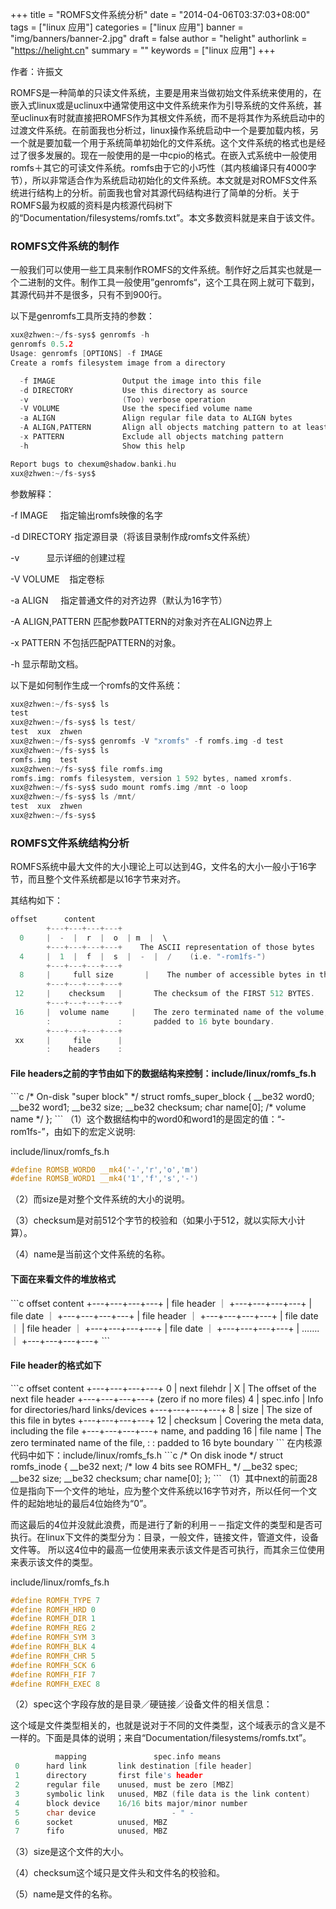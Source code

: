 +++
title = "ROMFS文件系统分析"
date = "2014-04-06T03:37:03+08:00"
tags = ["linux 应用"]
categories = ["linux 应用"]
banner = "img/banners/banner-2.jpg"
draft = false
author = "helight"
authorlink = "https://helight.cn"
summary = ""
keywords = ["linux 应用"]
+++

作者：许振文


ROMFS是一种简单的只读文件系统，主要是用来当做初始文件系统来使用的，在嵌入式linux或是uclinux中通常使用这中文件系统来作为引导系统的文件系统，甚至uclinux有时就直接把ROMFS作为其根文件系统，而不是将其作为系统启动中的过渡文件系统。在前面我也分析过，linux操作系统启动中一个是要加载内核，另一个就是要加载一个用于系统简单初始化的文件系统。这个文件系统的格式也是经过了很多发展的。现在一般使用的是一中cpio的格式。在嵌入式系统中一般使用romfs＋其它的可读文件系统。romfs由于它的小巧性（其内核编译只有4000字节），所以非常适合作为系统启动初始化的文件系统。本文就是对ROMFS文件系统进行结构上的分析。前面我也曾对其源代码结构进行了简单的分析。关于ROMFS最为权威的资料是内核源代码树下的“Documentation/filesystems/romfs.txt”。本文多数资料就是来自于该文件。

### ROMFS文件系统的制作
一般我们可以使用一些工具来制作ROMFS的文件系统。制作好之后其实也就是一个二进制的文件。制作工具一般使用”genromfs“，这个工具在网上就可下载到，其源代码并不是很多，只有不到900行。

以下是genromfs工具所支持的参数：
```c
xux@zhwen:~/fs-sys$ genromfs -h
genromfs 0.5.2
Usage: genromfs [OPTIONS] -f IMAGE
Create a romfs filesystem image from a directory

  -f IMAGE               Output the image into this file
  -d DIRECTORY           Use this directory as source
  -v                     (Too) verbose operation
  -V VOLUME              Use the specified volume name
  -a ALIGN               Align regular file data to ALIGN bytes
  -A ALIGN,PATTERN       Align all objects matching pattern to at least ALIGN bytes
  -x PATTERN             Exclude all objects matching pattern
  -h                     Show this help

Report bugs to chexum@shadow.banki.hu
xux@zhwen:~/fs-sys$ 
```
参数解释：

-f IMAGE     指定输出romfs映像的名字

-d DIRECTORY 指定源目录（将该目录制作成romfs文件系统）

-v           显示详细的创建过程

-V VOLUME    指定卷标

-a ALIGN     指定普通文件的对齐边界（默认为16字节）

-A ALIGN,PATTERN 匹配参数PATTERN的对象对齐在ALIGN边界上

-x PATTERN 不包括匹配PATTERN的对象。

-h 显示帮助文档。

以下是如何制作生成一个romfs的文件系统：
```c
xux@zhwen:~/fs-sys$ ls
test  
xux@zhwen:~/fs-sys$ ls test/
test  xux  zhwen
xux@zhwen:~/fs-sys$ genromfs -V "xromfs" -f romfs.img -d test
xux@zhwen:~/fs-sys$ ls
romfs.img  test 
xux@zhwen:~/fs-sys$ file romfs.img 
romfs.img: romfs filesystem, version 1 592 bytes, named xromfs.
xux@zhwen:~/fs-sys$ sudo mount romfs.img /mnt -o loop
xux@zhwen:~/fs-sys$ ls /mnt/
test  xux  zhwen
xux@zhwen:~/fs-sys$ 
```
### ROMFS文件系统结构分析
ROMFS系统中最大文件的大小理论上可以达到4G，文件名的大小一般小于16字节，而且整个文件系统都是以16字节来对齐。

其结构如下：
```c
offset      content
        +---+---+---+---+
  0     |  -  |  r  |  o  | m  |  \
        +---+---+---+---+    The ASCII representation of those bytes
  4     |  1  |  f  |  s  |  -  |  /    (i.e. "-rom1fs-")
        +---+---+---+---+
  8     |     full size       |    The number of accessible bytes in this fs.
        +---+---+---+---+
 12     |    checksum   |       The checksum of the FIRST 512 BYTES.
        +---+---+---+---+
 16     |  volume name     |    The zero terminated name of the volume,
        :               :       padded to 16 byte boundary.
        +---+---+---+---+
 xx     |     file      |
        :    headers    :
```
<h4>File headers之前的字节由如下的数据结构来控制：include/linux/romfs_fs.h</h4>
```c
/* On-disk "super block" */
struct romfs_super_block {
        __be32 word0;
        __be32 word1;
        __be32 size;
        __be32 checksum;
        char name[0];           /* volume name */
};
```
（1）这个数据结构中的word0和word1的是固定的值：“-rom1fs-”，由如下的宏定义说明:

include/linux/romfs_fs.h
```c
#define ROMSB_WORD0 __mk4('-','r','o','m')
#define ROMSB_WORD1 __mk4('1','f','s','-')
```
（2）而size是对整个文件系统的大小的说明。

（3）checksum是对前512个字节的校验和（如果小于512，就以实际大小计算）。

（4）name是当前这个文件系统的名称。


<h4>下面在来看文件的堆放格式</h4>
```c
offset      content
        +---+---+---+---+
        |     file header    ｜      
        +---+---+---+---+      
        |      file date     ｜      
        +---+---+---+---+      
        |     file header    ｜      
        +---+---+---+---+      
        |      file date     ｜      
        |     file header    ｜      
        +---+---+---+---+      
        |      file date     ｜      
        +---+---+---+---+      
        |      …….        ｜      
        +---+---+---+---+      
```
<h4>File header的格式如下</h4>
```c
offset      content
        +---+---+---+---+
  0     | next filehdr   | X  |       The offset of the next file header
        +---+---+---+---+         (zero if no more files)
  4     |   spec.info       |       Info for directories/hard links/devices
        +---+---+---+---+
  8     |        size       |       The size of this file in bytes
        +---+---+---+---+
 12     |    checksum     |       Covering the meta data, including the file
        +---+---+---+---+         name, and padding
 16     |    file name      |       The zero terminated name of the file,
        :                    :       padded to 16 byte boundary
```
在内核源代码中如下：include/linux/romfs_fs.h
```c
/* On disk inode */
struct romfs_inode {
        __be32 next;            /* low 4 bits see ROMFH_ */
        __be32 spec;
        __be32 size;
        __be32 checksum;
        char name[0];
};
```
（1）其中next的前面28位是指向下一个文件的地址，应为整个文件系统以16字节对齐，所以任何一个文件的起始地址的最后4位始终为“0”。

而这最后的4位并没就此浪费，而是进行了新的利用－－指定文件的类型和是否可执行。在linux下文件的类型分为：目录，一般文件，链接文件，管道文件，设备文件等。
所以这4位中的最高一位使用来表示该文件是否可执行，而其余三位使用来表示该文件的类型。

include/linux/romfs_fs.h
```c
#define ROMFH_TYPE 7
#define ROMFH_HRD 0
#define ROMFH_DIR 1
#define ROMFH_REG 2
#define ROMFH_SYM 3
#define ROMFH_BLK 4
#define ROMFH_CHR 5
#define ROMFH_SCK 6
#define ROMFH_FIF 7
#define ROMFH_EXEC 8
```
（2）spec这个字段存放的是目录／硬链接／设备文件的相关信息：

这个域是文件类型相关的，也就是说对于不同的文件类型，这个域表示的含义是不一样的。下面是具体的说明；来自“Documentation/filesystems/romfs.txt”。
```c
          mapping               spec.info means
 0      hard link       link destination [file header]
 1      directory       first file's header
 2      regular file    unused, must be zero [MBZ]
 3      symbolic link   unused, MBZ (file data is the link content)
 4      block device    16/16 bits major/minor number
 5      char device                 - " -
 6      socket          unused, MBZ
 7      fifo            unused, MBZ
```
（3）size是这个文件的大小。

（4）checksum这个域只是文件头和文件名的校验和。

（5）name是文件的名称。

